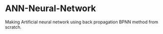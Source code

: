 # ANN-Neural-Network
Making Artificial neural network using back propagation BPNN method from scratch.
